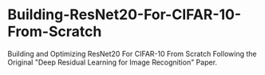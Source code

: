 # Building-ResNet20-For-CIFAR-10-From-Scratch
Building and Optimizing ResNet20 For CIFAR-10 From Scratch Following the Original "Deep Residual Learning for Image Recognition" Paper.
